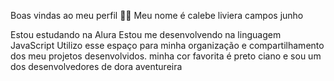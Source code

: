 Boas vindas ao meu perfil 💙💙
Meu nome é calebe liviera campos junho

Estou estudando na Alura
Estou me desenvolvendo na linguagem JavaScript
Utilizo esse espaço para minha organização e compartilhamento dos meu projetos desenvolvidos.
minha cor favorita é preto ciano
e sou um dos desenvolvedores de dora aventureira
